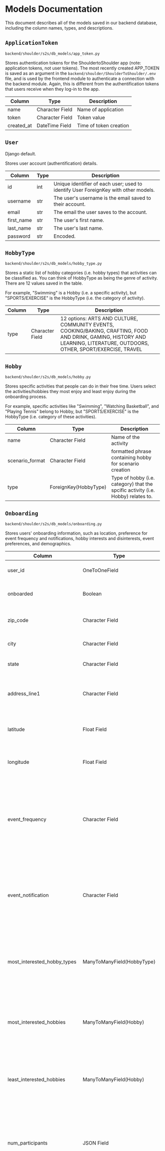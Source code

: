 # Models Documentation 

This document describes all of the models saved in our backend database, including the column names, types, and descriptions. 

## `ApplicationToken` 

`backend/shoulder/s2s/db_models/app_token.py`

Stores authentication tokens for the ShouldertoShoulder app (note: application tokens, not user tokens). The most recently created APP_TOKEN is saved as an argument in the `backend/shoulder/ShoulderToShoulder/.env` file, and is used by the frontend module to authenticate a connection with the backend module. Again, this is different from the authentification tokens that users receive when they log-in to the app. 

| Column | Type | Description |
|--------|------|-------------|
| name | Character Field | Name of application|
| token | Character Field | Token value|
| created_at | DateTime Field | Time of token creation |


## `User` 

Django default.

Stores user account (authentification) details.

| Column | Type | Description |
|--------|------|-------------|
| id | int | Unique identifier of each user; used to identify User ForeignKey with other models. |
| username| str | The user's username is the email saved to their account. |
| email | str | The email the user saves to the account. |
| first_name | str | The user's first name. |
| last_name | str | The user's last name. |
| password | str | Encoded. |


## `HobbyType` 

`backend/shoulder/s2s/db_models/hobby_type.py`

Stores a static list of hobby categories (i.e. hobby types) that activities can be classified as. You can think of HobbyType as being the genre of activity. There are 12 values saved in the table.

For example, "Swimming" is a Hobby (i.e. a specific activity), but "SPORTS/EXERCISE" is the HobbyType (i.e. the category of activity). 


| Column | Type | Description |
|--------|------|-------------|
| type | Character Field | 12 options: ARTS AND CULTURE, COMMUNITY EVENTS, COOKING/BAKING, CRAFTING, FOOD AND DRINK, GAMING, HISTORY AND LEARNING, LITERATURE, OUTDOORS, OTHER, SPORT/EXERCISE, TRAVEL  |


## `Hobby` 

`backend/shoulder/s2s/db_models/hobby.py`

Stores specific activities that people can do in their free time. Users select the activities/hobbies they most enjoy and least enjoy during the onboarding process. 

For example, specific activities like "Swimming", "Watching Basketball", and "Playing Tennis" belong to Hobby, but "SPORTS/EXERCISE" is the HobbyType (i.e. category of these activities).

| Column | Type | Description |
|--------|------|-------------|
| name | Character Field | Name of the activity |
| scenario_format | Character Field | formatted phrase containing hobby for scenario creation |
| type | ForeignKey(HobbyType) | Type of hobby (i.e. category) that the spcific activity (i.e. Hobby) relates to. |


## `Onboarding` 

`backend/shoulder/s2s/db_models/onboarding.py`

Stores users' onboarding information, such as location, preference for event frequency and notifications, hobby interests and disinterests, event preferences, and demographics. 

| Column | Type | Description |
|--------|------|-------------|
| user_id | OneToOneField | Foreign Key identifier to the User model. |
| onboarded | Boolean | Indicates if user completed the onboarding process or not. | 
| zip_code | Character Field | ZipCode of user's home/residence location. |
| city | Character Field | City of user's home/residence location. |
| state | Character Field | State of user's home/residence location. |
| address_line1 | Character Field | User's home/residence address; optional field, so null values possible. |
| latitude | Float Field | Latitude coordinate of user's home/residence location. |
| longitude | Float Field | Latitude coordinate of user's home/residence location. |
| event_frequency | Character Field | User's preference for frequency of events. 5 options: Twice a week, Once a week, Once every two weeks, Once a month, Once every three months. Null values possible. |
| event_notification | Character Field | User's preference for how they want to receive notifications about events. 4 options: Email Only, Text Only, Email and Text, None. Null values possible. |
| most_interested_hobby_types | ManyToManyField(HobbyType) | Hobby types that user most enjoys; can select multiple. Foreign Key relationship to the values saved in the HobbyType table.|
| most_interested_hobbies | ManyToManyField(Hobby) | Activities that user most enjoys; can select multiple. Foreign Key relationship to the values saved in the Hobby table.|
| least_interested_hobbies | ManyToManyField(Hobby) | Activities that user least enjoys; can select multiple. Foreign Key relationship to the values saved in the Hobby table.|
| num_participants | JSON Field | User's preference for size of events (i.e. number of people attending); can select multiple ranges (1-5, 5-10, 10-15, 15+). Null values possible. |
| distance | Character Field | User's preference for how far away they are willing to attend an event. 9 options: Within 1 mile, Within 5 miles, Within 10 miles, Within 15 miles, Within 20 miles, Within 30 miles, Within 40 miles, Within 50 miles, No preference. Null values possible. |
| similarity_to_group | Character Field | User's preference for how similiar they want their groupmates to be to them. 6 options: Completely dissimilar, Moderately dissimilar, Neutral, Moderately similar, Completely similar, No preference. Null values possible. |
| similarity_metrics | The attributes that determine user's similarity_to_group preference (i.e. attributes to compare user's similarity preference to groupmates). Ex. race, religious affiliation, sexual orientation, age, gender, and political affiliation. Users can select multiple attributes; null values possible. |
| gender | JSON Field | User's self-identified gender. Optional field, so null values possible. |
| gender_description | Character Field | Further description of user's gender identification. Optional field, so null values possible. |
| pronouns | Character Field | User's preferred pronouns. Optional field, so null values possible. |
| race | JSON Field | User's race (self identification). Optional field, so null values possible. |
| race_description | Character Field | Further description of user's race identification. Optional field, so null values possible. |
| age | Character Field | User's age. Optional field, so null values possible. |
| sexual_orientation | Character Field | User's self-identified sexual orientation. Optional field, so null values possible. |
| sexual_orientation_description | Character Field | Further description of user's identified sexual orientation. Optional field, so null values possible. |
| religion | Character Field | User's self-identified religion. Optional field, so null values possible. |
| religion_description | Character Field | Further description of user's religious identification. Optional field, so null values possible. |
| political_leaning | Character Field | User's self-identified political orientation. Optional field, so null values possible. |
| political_description | Character Field | Further description of user's political identification. Optional field, so null values possible. |


## `Scenarios` 

`backend/shoulder/s2s/db_models/scenarios.py`

Stores users' responses to scenarios seen in the onboarding process. 

In the last part of the onboarding process, users respond to 10 different scenarios. Each scenario presents two (randomly selected, hypothetical) event options to the user, and users must select which event they would prefer to attend. The purpose of the scenarios is to tease out user preferences and help the ml model better predict which (real) events to suggest to users. 

Each row represents one scenario that a user was presented, so there will be 10 rows total that correspond to each user. 

| Column | Type | Description |
|--------|------|-------------|
| user_id | ForeignKey(User) | Identifies which user provided the response for this scenario. |
| hobby1 | ForeignKey(Hobby) | Activity presented in scenario event one. | 
| hobby2 | ForeignKey(Hobby) | Activity presented in scenario event two. | 
| distance1 | Character Field | How far scenario event one will be from the user: Within 1 mile, Within 5 miles, Within 10 miles, Within 15 miles, Within 20 miles, Within 30 miles, Within 40 miles, Within 50 miles | 
| distance2 | Character Field | How far scenario event two will be from the user: Within 1 mile, Within 5 miles, Within 10 miles, Within 15 miles, Within 20 miles, Within 30 miles, Within 40 miles, Within 50 miles | 
| num_participants1 | Character Field | Number of participants attending scenario event one: 1-5, 5-10, 10-15, 15+ | 
| num_participants2 | Character Field | Number of participants attending scenario event two: 1-5, 5-10, 10-15, 15+ | 
| day_of_week1 | Character Field | Day of the week that scenario event one will occur: Monday, Tuesday, Wednesday, Thursday, Friday, Saturday, Sunday | 
| day_of_week2 | Character Field | Day of the week that scenario event one will occur: Monday, Tuesday, Wednesday, Thursday, Friday, Saturday, Sunday | 
| time_of_day1 | Character Field | Time frame of the day that scenario event one will occur: Early morning (5-8a), Morning (9a-12p), Afternoon (1-4p), Evening (5-8p), Night (9p-12a), Late night (1-4a) | 
| time_of_day2 | Character Field | Time frame of the day that scenario event two will occur: Early morning (5-8a), Morning (9a-12p), Afternoon (1-4p), Evening (5-8p), Night (9p-12a), Late night (1-4a) | 
| duration_h1 | IntegerField | How long scenario event one will last in hours (1-8) | 
| duration_h2 | IntegerField | How long scenario event two will last in hours (1-8) | 
| prefers_event1 | Boolean | [0, 1] Indicator if user selected (i.e. preferred) event one from the scenario | 
| prefers_event2 | Boolean | [0, 1] Indicator if user selected (i.e. preferred) event two from the scenario | 

## `Availability` 

`backend/shoulder/s2s/db_models/availability.py`

Stores calendar availability of every user. Each row represents a single hour in the week, so there will be 168 rows (24 hours a day * 7 days a week) associated with each user, indicated whether the user has availability during that hour or not. 

| Column | Type | Description |
|--------|------|-------------|
| user_id | ForeignKey(User) | Identifies user who has this availability. |
| available | Boolean | True if user has marked themselves available during that hour; False (default) if user is unavailable. |
| day_of_week | CharacterField | Specified day of week availability; options: Monday, Tuesday, Wednesday, Thursday, Friday, Saturday, Sunday |
| hour | IntegerField | The hour of the specified day. (1-24) |


## `Profile` 

`backend/shoulder/s2s/db_models/profile.py`

Stores user profile information not related to authentication.

| Column | Type | Description |
|--------|------|-------------|
| user_id | OneToOneField | Foreign Key identifier to the User model. |
| profile_picture | URLField | The user's profile picture on their account. The image is uploaded to S3. |
| last_email_sent | DateTimeField | Records the last datetime that our automatic messaging system sent an email to a user. null True (if a user has never been sent an email by our system before). |

## `Event` 

`backend/shoulder/s2s/db_models/event.py`

Stores the information about each event saved in our database (entered through user input).

| Column | Type | Description |
|--------|------|-------------|
| title | Character Field | Title/name of the event |
| description | TextField | Description of the event |
| hobby_type | ForeignKey(HobbyType) | Type of hobby (i.e. category) that the event relates to  |
| created_by | ForeignKey(User) | Identifies the User who uploaded/posted this event |
| datetime | DateTimeField | Date and time of event  |
| duration_h | IntegerField | How long the event lasts (in hours) |
| price | Character Field | Reported price or price range of the event |
| address1 | Character Field | Address Line 1 of the event's location |
| address2 | Character Field | Optional address Line 2 of the event's location (for ex. apartment number)|
| city | Character Field | City of the event's location (default Chicago)|
| state | Character Field | State of the event's location (default IL)|
| zipcode | Character Field | Zipcode of the event's location (default 60637)|
| latitude | DecimalField | Latitude of the event's address location |
| longitude | DecimalField | Longitude of the event's address location |
| max_attendees | IntegerField | Maximum capacity of the event/number of people that can attend (2-50) |



## `SuggestionResults` 

`backend/shoulder/s2s/db_models/suggestion_results.py`

Stores the results of our ML model for predicting which event suggestions to display to which users. There will be a row for every user X every event, with the predicted probability that the user would attend the event.

| Column | Type | Description |
|--------|------|-------------|
| user_id | ForeignKey(User) | Identifies user in our database. |
| event_id | ForeignKey(Event) | Identifies event in our database. |
| event_date | DateTime | The date and time of the event. |
| probability_of_attendance | Float | ML predicted likelihood user will attend given event; value between (0.0,1.0)|



## `UserEvents` 

`backend/shoulder/s2s/db_models/user_events.py`

Stores users with every event they have been suggested (no matter if they decided to accept or reject the event). Each row represents a single user and a single event they have been suggested; there will be a new row for every user every time they are suggested/shown an event. The user x event row includes information about whether or not the user attended the event, their rsvp status, and the user's personal ranking of the event.

| Column | Type | Description |
|--------|------|-------------|
| user_id | ForeignKey(User) | Identifies user in our database. |
| event_id | ForeignKey(Event) | Identifies event that the user has attended. |
| user_rating | Character Field | User's personal rating of the given event; options: Not Rated (default), 1, 2, 3, 4 |
| rsvp | Character Field | User's rsvp status for the given event (null True); options: "Yes" or "No" |
| attended | Boolean | True or False whether the user attended the event (default False)|


## `Choice` 

`backend/shoulder/s2s/db_models/choice.py`

Saves the display options (choices) for the frontend to show during onboarding. There is only one JSON object stored in this table, and it cannot be modified, as well as no other objects added, by users. It will remian static unless the development team decides to update the choices/options available for users to choose from during their onboarding.   

Static JSON Object:  
{"gender": ["Man", "Non-binary", "Woman", "Transgender", "Two-Spirit", "Other", "Prefer not to answer"], 
"distance": ["Within 1 mile", "Within 5 miles", "Within 10 miles", "WIthin 15 miles", "Within 20 miles", "Within 30 miles", "Within 40 miles", "Within 50 miles", "No preference"], 
"politics": ["Apolitical", "Conservative", "Moderate", "Liberal", "Other", "Prefer not to answer"], 
"religion": ["Agnostic", "Atheist", "Bahá’í", "Buddhist", "Catholic", "Christian", "Hindu", "Jain", "Jewish", "Latter-day Saint", "Mormon", "Muslim", "Shinto", "Sikh", "Spiritual", "Taoist", "Zoroastrian", "None", "Other", "Prefer not to answer"], 
"age_range": ["18-24", "25-34", "35-44", "45-54", "55-64", "65-74", "75-84", "85+", "Prefer not to answer"], 
"group_size": ["1-5", "5-10", "10-15", "15+", "No preference"], 
"time_of_day": ["Early morning (5-8a)", "Morning (9a-12p)", "Afternoon (1-4p)", "Evening (5-8p)", "Night (9p-12a)", "Late night (1-4a)"], 
"race_ethnicity": ["African American", "Black", "Central Asian", "East Asian", "Hispanic", "Indigenous", "Jewish", "Latina/Latino/Latinx", "Middle Eastern", "Native American", "North African", "Pacific Islander", "South Asian", "Southeast Asian", "West Asian", "White", "Other", "Prefer not to answer"], 
"event_frequency": ["Twice a week", "Once a week", "Once every two weeks", "Once a month", "Once every three months"], 
"similarity_metric": ["Completely dissimilar", "Moderately dissimilar", "Neutral", "Moderately similar", "Completely similar", "No preference"], 
"sexual_orientation": ["Asexual", "Bisexual", "Gay", "Heterosexual/Straight", "Lesbian", "Pansexual", "Queer", "Questioning", "Other", "Prefer not to answer"], 
"notification_method": ["Email Only", "Email and Text", "Text Only", "None"], 
"similarity_attribute": ["Age range", "Gender", "Political Leaning", "Race or Ethnicity", "Religious Affiliation", "Sexual Orientation", "No preference"]}

| Column | Type | Description |
|--------|------|-------------|
| categories | JSONField | See static object above. |

## `PanelEvent` 

`backend/shoulder/s2s/db_models/panel_events.py`

The ML algorithm requires one-hot encoding of information about events. The PanelEvent model is the expanded version of our Event model; the columns provide every possible attribute that can identify an event, each row represents a single event in the databse, and the values indicate 0 or 1 (i.e. binary coding) about whether the event has the attribute or not.

| Column | Type | Description |
|--------|------|-------------|
|event_id|ForeignKey(Event)|Identfies single event saved in our Event table.|
|hobby_category_travel|Boolean|0 or 1 if the event falls under this hobby type or not. (Default False)|
|hobby_category_arts_and_culture|Boolean|0 or 1 if the event falls under this hobby type or not. (Default False)|
|hobby_category_literature|Boolean|0 or 1 if the event falls under this hobby type or not. (Default False)|
|hobby_category_food|Boolean|0 or 1 if the event falls under this hobby type or not. (Default False)|
|hobby_category_cooking_and_baking|Boolean|0 or 1 if the event falls under this hobby type or not. (Default False)|
|hobby_category_exercise|Boolean|0 or 1 if the event falls under this hobby type or not. (Default False)|
|hobby_category_outdoor_activities|Boolean|0 or 1 if the event falls under this hobby type or not. (Default False)|
|hobby_category_crafting|Boolean|0 or 1 if the event falls under this hobby type or not. (Default False)|
|hobby_category_history|Boolean|0 or 1 if the event falls under this hobby type or not. (Default False)|
|hobby_category_community|Boolean|0 or 1 if the event falls under this hobby type or not. (Default False)|
|hobby_category_gaming|Boolean|0 or 1 if the event falls under this hobby type or not. (Default False)|
|num_particip_1to5|Boolean|0 or 1 if the max number of participants allowed to join the event is 1-5 or not. (Default False)|
|num_particip_5to10|Boolean|0 or 1 if the max number of participants allowed to join the event is 5-10 or not. (Default False)|
|num_particip_10to15|Boolean|0 or 1 if the max number of participants allowed to join the event is 10-15 or not. (Default False)|
|num_particip_15p|Boolean|0 or 1 if the max number of participants allowed to join the event is more then 15 or not. (Default False)|
|monday_early_morning|Boolean|0 or 1 if the time of the event is during this time period or not. (Default False)|
|monday_morning|Boolean|0 or 1 if the time of the event is during this time period or not. (Default False)|
|monday_afternoon|Boolean|0 or 1 if the time of the event is during this time period or not. (Default False)|
|monday_evening|Boolean|0 or 1 if the time of the event is during this time period or not. (Default False)|
|monday_night|Boolean|0 or 1 if the time of the event is during this time period or not. (Default False)|
|monday_late_night|Boolean|0 or 1 if the time of the event is during this time period or not. (Default False)|
|tuesday_early_morning|Boolean|0 or 1 if the time of the event is during this time period or not. (Default False)|
|tuesday_morning|Boolean|0 or 1 if the time of the event is during this time period or not. (Default False)|
|tuesday_afternoon|Boolean|0 or 1 if the time of the event is during this time period or not. (Default False)|
|tuesday_evening|Boolean|0 or 1 if the time of the event is during this time period or not. (Default False)|
|tuesday_night|Boolean|0 or 1 if the time of the event is during this time period or not. (Default False)|
|tuesday_late_night|Boolean|0 or 1 if the time of the event is during this time period or not. (Default False)|
|wednesday_early_morning|Boolean|0 or 1 if the time of the event is during this time period or not. (Default False)|
|wednesday_morning|Boolean|0 or 1 if the time of the event is during this time period or not. (Default False)|
|wednesday_afternoon|Boolean|0 or 1 if the time of the event is during this time period or not. (Default False)|
|wednesday_evening|Boolean|0 or 1 if the time of the event is during this time period or not. (Default False)|
|wednesday_night|Boolean|0 or 1 if the time of the event is during this time period or not. (Default False)|
|wednesday_late_night|Boolean|0 or 1 if the time of the event is during this time period or not. (Default False)|
|thursday_early_morning|Boolean|0 or 1 if the time of the event is during this time period or not. (Default False)|
|thursday_morning|Boolean|0 or 1 if the time of the event is during this time period or not. (Default False)|
|thursday_afternoon|Boolean|0 or 1 if the time of the event is during this time period or not. (Default False)|
|thursday_evening|Boolean|0 or 1 if the time of the event is during this time period or not. (Default False)|
|thursday_night|Boolean|0 or 1 if the time of the event is during this time period or not. (Default False)|
|thursday_late_night|Boolean|0 or 1 if the time of the event is during this time period or not. (Default False)|
|friday_early_morning|Boolean|0 or 1 if the time of the event is during this time period or not. (Default False)|
|friday_morning|Boolean|0 or 1 if the time of the event is during this time period or not. (Default False)|
|friday_afternoon|Boolean|0 or 1 if the time of the event is during this time period or not. (Default False)|
|friday_evening|Boolean|0 or 1 if the time of the event is during this time period or not. (Default False)|
|friday_night|Boolean|0 or 1 if the time of the event is during this time period or not. (Default False)|
|friday_late_night|Boolean|0 or 1 if the time of the event is during this time period or not. (Default False)|
|saturday_early_morning|Boolean|0 or 1 if the time of the event is during this time period or not. (Default False)|
|saturday_morning|Boolean|0 or 1 if the time of the event is during this time period or not. (Default False)|
|saturday_afternoon|Boolean|0 or 1 if the time of the event is during this time period or not. (Default False)|
|saturday_evening|Boolean|0 or 1 if the time of the event is during this time period or not. (Default False)|
|saturday_night|Boolean|0 or 1 if the time of the event is during this time period or not. (Default False)|
|saturday_late_night|Boolean|0 or 1 if the time of the event is during this time period or not. (Default False)|
|sunday_early_morning|Boolean|0 or 1 if the time of the event is during this time period or not. (Default False)|
|sunday_morning|Boolean|0 or 1 if the time of the event is during this time period or not. (Default False)|
|sunday_afternoon|Boolean|0 or 1 if the time of the event is during this time period or not. (Default False)|
|sunday_evening|Boolean|0 or 1 if the time of the event is during this time period or not. (Default False)|
|sunday_night|Boolean|0 or 1 if the time of the event is during this time period or not. (Default False)|
|sunday_late_night|Boolean|0 or 1 if the time of the event is during this time period or not. (Default False)|
|duration_1hr|Boolean|0 or 1 if the event lasts 1 hour. (Default False)|
|duration_2hr|Boolean|0 or 1 if the event lasts 2 hours. (Default False)|
|duration_3hr|Boolean|0 or 1 if the event lasts 3 hours. (Default False)|
|duration_4hr|Boolean|0 or 1 if the event lasts 4 hours. (Default False)|
|duration_5hr|Boolean|0 or 1 if the event lasts 5 hours. (Default False)|
|duration_6hr|Boolean|0 or 1 if the event lasts 6 hours. (Default False)|
|duration_7hr|Boolean|0 or 1 if the event lasts 7 hours. (Default False)|
|duration_8hr|Boolean|0 or 1 if the event lasts 8 hours. (Default False)|



## `PanelScenario` 

`backend/shoulder/s2s/db_models/panel_scenarios.py`

The ML algorithm requires one-hot encoding of information about user responses to scenarios in order to train on the data and provide recommendations to users. The PanelScenario model is the expanded version of our Scenarios model; the columns provide every possible attribute that can identify a scenario event, each row represents a single event presented in the scenarios, and the values indicate 0 or 1 (i.e. binary coding) about whether the scenario event has the attribute or not.

There will be 20 rows associated with each user, since there are 10 scenarios with 2 events each. 

| Column | Type | Description |
|--------|------|-------------| 
|scenario_id|ForeignKey(Scenarios)| Identfies the scenario (in our Scenarios model) where this event was shown.|
|user_id|ForeignKey(User)|Identfies the User that was given this scenaio event.|
|hobby_category_travel|Boolean|0 or 1 if the scenario event falls under this hobby type or not. (Default False)|
|hobby_category_arts_and_culture|Boolean|0 or 1 if the scenario event falls under this hobby type or not. (Default False)|
|hobby_category_literature|Boolean|0 or 1 if the scenario event falls under this hobby type or not. (Default False)|
|hobby_category_food|Boolean|0 or 1 if the scenario event falls under this hobby type or not. (Default False)|
|hobby_category_cooking_and_baking|Boolean|0 or 1 if the scenario event falls under this hobby type or not. (Default False)|
|hobby_category_exercise|Boolean|0 or 1 if the scenario event falls under this hobby type or not. (Default False)|
|hobby_category_outdoor_activities|Boolean|0 or 1 if the scenario event falls under this hobby type or not. (Default False)|
|hobby_category_crafting|Boolean|0 or 1 if the scenario event falls under this hobby type or not. (Default False)|
|hobby_category_history|Boolean|0 or 1 if the scenario event falls under this hobby type or not. (Default False)|
|hobby_category_community|Boolean|0 or 1 if the scenario event falls under this hobby type or not. (Default False)|
|hobby_category_gaming|Boolean|0 or 1 if the scenario event falls under this hobby type or not. (Default False)|
| dist_within_1mi |Boolean|0 or 1 if the scenario event is within this distance from the user's residence location. (Default False)|
| dist_within_5mi |Boolean|0 or 1 if the scenario event is within this distance from the user's residence location. (Default False)|
| dist_within_10mi |Boolean|0 or 1 if the scenario event is within this distance from the user's residence location. (Default False)|
| dist_within_15mi |Boolean|0 or 1 if the scenario event is within this distance from the user's residence location. (Default False)|
| dist_within_20mi |Boolean|0 or 1 if the scenario event is within this distance from the user's residence location. (Default False)|
| dist_within_30mi |Boolean|0 or 1 if the scenario event is within this distance from the user's residence location. (Default False)|
| dist_within_40mi |Boolean|0 or 1 if the scenario event is within this distance from the user's residence location. (Default False)|
| dist_within_50mi |Boolean|0 or 1 if the scenario event is within this distance from the user's residence location. (Default False)|
|num_particip_1to5|Boolean|0 or 1 if the max number of participants allowed to join the scenario event is 1-5 or not. (Default False)|
|num_particip_5to10|Boolean|0 or 1 if the max number of participants allowed to join the scenario event is 5-10 or not. (Default False)|
|num_particip_10to15|Boolean|0 or 1 if the max number of participants allowed to join the scenario event is 10-15 or not. (Default False)|
|num_particip_15p|Boolean|0 or 1 if the max number of participants allowed to join the scenario event is more then 15 or not. (Default False)|
|monday_early_morning|Boolean|0 or 1 if the time of the scenario event is during this time period or not. (Default False)|
|monday_morning|Boolean|0 or 1 if the time of the scenario event is during this time period or not. (Default False)|
|monday_afternoon|Boolean|0 or 1 if the time of the scenario event is during this time period or not. (Default False)|
|monday_evening|Boolean|0 or 1 if the time of the scenario event is during this time period or not. (Default False)|
|monday_night|Boolean|0 or 1 if the time of the scenario event is during this time period or not. (Default False)|
|monday_late_night|Boolean|0 or 1 if the time of the scenario event is during this time period or not. (Default False)|
|tuesday_early_morning|Boolean|0 or 1 if the time of the scenario event is during this time period or not. (Default False)|
|tuesday_morning|Boolean|0 or 1 if the time of the scenario event is during this time period or not. (Default False)|
|tuesday_afternoon|Boolean|0 or 1 if the time of the scenario event is during this time period or not. (Default False)|
|tuesday_evening|Boolean|0 or 1 if the time of the scenario event is during this time period or not. (Default False)|
|tuesday_night|Boolean|0 or 1 if the time of the scenario event is during this time period or not. (Default False)|
|tuesday_late_night|Boolean|0 or 1 if the time of the scenario event is during this time period or not. (Default False)|
|wednesday_early_morning|Boolean|0 or 1 if the time of the scenario event is during this time period or not. (Default False)|
|wednesday_morning|Boolean|0 or 1 if the time of the scenario event is during this time period or not. (Default False)|
|wednesday_afternoon|Boolean|0 or 1 if the time of the scenario event is during this time period or not. (Default False)|
|wednesday_evening|Boolean|0 or 1 if the time of the scenario event is during this time period or not. (Default False)|
|wednesday_night|Boolean|0 or 1 if the time of the scenario event is during this time period or not. (Default False)|
|wednesday_late_night|Boolean|0 or 1 if the time of the scenario event is during this time period or not. (Default False)|
|thursday_early_morning|Boolean|0 or 1 if the time of the scenario event is during this time period or not. (Default False)|
|thursday_morning|Boolean|0 or 1 if the time of the scenario event is during this time period or not. (Default False)|
|thursday_afternoon|Boolean|0 or 1 if the time of the scenario event is during this time period or not. (Default False)|
|thursday_evening|Boolean|0 or 1 if the time of the scenario event is during this time period or not. (Default False)|
|thursday_night|Boolean|0 or 1 if the time of the scenario event is during this time period or not. (Default False)|
|thursday_late_night|Boolean|0 or 1 if the time of the scenario event is during this time period or not. (Default False)|
|friday_early_morning|Boolean|0 or 1 if the time of the scenario event is during this time period or not. (Default False)|
|friday_morning|Boolean|0 or 1 if the time of the scenario event is during this time period or not. (Default False)|
|friday_afternoon|Boolean|0 or 1 if the time of the scenario event is during this time period or not. (Default False)|
|friday_evening|Boolean|0 or 1 if the time of the scenario event is during this time period or not. (Default False)|
|friday_night|Boolean|0 or 1 if the time of the scenario event is during this time period or not. (Default False)|
|friday_late_night|Boolean|0 or 1 if the time of the scenario event is during this time period or not. (Default False)|
|saturday_early_morning|Boolean|0 or 1 if the time of the scenario event is during this time period or not. (Default False)|
|saturday_morning|Boolean|0 or 1 if the time of the scenario event is during this time period or not. (Default False)|
|saturday_afternoon|Boolean|0 or 1 if the time of the scenario event is during this time period or not. (Default False)|
|saturday_evening|Boolean|0 or 1 if the time of the scenario event is during this time period or not. (Default False)|
|saturday_night|Boolean|0 or 1 if the time of the scenario event is during this time period or not. (Default False)|
|saturday_late_night|Boolean|0 or 1 if the time of the scenario event is during this time period or not. (Default False)|
|sunday_early_morning|Boolean|0 or 1 if the time of the scenario event is during this time period or not. (Default False)|
|sunday_morning|Boolean|0 or 1 if the time of the scenario event is during this time period or not. (Default False)|
|sunday_afternoon|Boolean|0 or 1 if the time of the scenario event is during this time period or not. (Default False)|
|sunday_evening|Boolean|0 or 1 if the time of the scenario event is during this time period or not. (Default False)|
|sunday_night|Boolean|0 or 1 if the time of the scenario event is during this time period or not. (Default False)|
|sunday_late_night|Boolean|0 or 1 if the time of the scenario event is during this time period or not. (Default False)|
|duration_1hr|Boolean|0 or 1 if the scenario event lasts 1 hour. (Default False)|
|duration_2hr|Boolean|0 or 1 if the scenario event lasts 2 hours. (Default False)|
|duration_3hr|Boolean|0 or 1 if the scenario event lasts 3 hours. (Default False)|
|duration_4hr|Boolean|0 or 1 if the scenario event lasts 4 hours. (Default False)|
|duration_5hr|Boolean|0 or 1 if the scenario event lasts 5 hours. (Default False)|
|duration_6hr|Boolean|0 or 1 if the scenario event lasts 6 hours. (Default False)|
|duration_7hr|Boolean|0 or 1 if the scenario event lasts 7 hours. (Default False)|
|duration_8hr|Boolean|0 or 1 if the scenario event lasts 8 hours. (Default False)|
| attended_event | Boolean | 0 or 1 if the user selected that they would attend/preferred this scenario event. (Default False) |



## `PanelUserPreferences` 

`backend/shoulder/s2s/db_models/panel_user_preferences.py`

The ML algorithm requires one-hot encoding of information about user preferences in order to train on the data and provide recommendations to users. The PanelUserPreferences model saves and expands preference information for each user, based on the feedback they provided during the onboarding process. The columns provide every possible preference item that a user can choose from, each row represents a single user, and the values indicate 0 or 1 (i.e. binary coding) about whether the user has a preference for the item or not. 

There will be 1 row associated with each user.

| Column | Type | Description |
|--------|------|-------------| 
|user_id|ForeignKey(User)|Identfies the User with this preference.|
|pref_monday_early_morning|Boolean|0 or 1 whether the user prefers attending events at this time. (Default False)|
|pref_monday_morning|Boolean|0 or 1 whether the user prefers attending events at this time. (Default False)|
|pref_monday_afternoon|Boolean|0 or 1 whether the user prefers attending events at this time. (Default False)|
|pref_monday_evening|Boolean|0 or 1 whether the user prefers attending events at this time. (Default False)|
|pref_monday_night|Boolean|0 or 1 whether the user prefers attending events at this time. (Default False)|
|pref_monday_late_night|Boolean|0 or 1 whether the user prefers attending events at this time. (Default False)|
|pref_tuesday_early_morning|Boolean|0 or 1 whether the user prefers attending events at this time. (Default False)|
|pref_tuesday_morning|Boolean|0 or 1 whether the user prefers attending events at this time. (Default False)|
|pref_tuesday_afternoon|Boolean|0 or 1 whether the user prefers attending events at this time. (Default False)|
|pref_tuesday_evening|Boolean|0 or 1 whether the user prefers attending events at this time. (Default False)|
|pref_tuesday_night|Boolean|0 or 1 whether the user prefers attending events at this time. (Default False)|
|pref_tuesday_late_night|Boolean|0 or 1 whether the user prefers attending events at this time. (Default False)|
|pref_wednesday_early_morning|Boolean|0 or 1 whether the user prefers attending events at this time. (Default False)|
|pref_wednesday_morning|Boolean|0 or 1 whether the user prefers attending events at this time. (Default False)|
|pref_wednesday_afternoon|Boolean|0 or 1 whether the user prefers attending events at this time. (Default False)|
|pref_wednesday_evening|Boolean|0 or 1 whether the user prefers attending events at this time. (Default False)|
|pref_wednesday_night|Boolean|0 or 1 whether the user prefers attending events at this time. (Default False)|
|pref_wednesday_late_night|Boolean|0 or 1 whether the user prefers attending events at this time. (Default False)|
|pref_thursday_early_morning|Boolean|0 or 1 whether the user prefers attending events at this time. (Default False)|
|pref_thursday_morning|Boolean|0 or 1 whether the user prefers attending events at this time. (Default False)|
|pref_thursday_afternoon|Boolean|0 or 1 whether the user prefers attending events at this time. (Default False)|
|pref_thursday_evening|Boolean|0 or 1 whether the user prefers attending events at this time. (Default False)|
|pref_thursday_night|Boolean|0 or 1 whether the user prefers attending events at this time. (Default False)|
|pref_thursday_late_night|Boolean|0 or 1 whether the user prefers attending events at this time. (Default False)|
|pref_friday_early_morning|Boolean|0 or 1 whether the user prefers attending events at this time. (Default False)|
|pref_friday_morning|Boolean|0 or 1 whether the user prefers attending events at this time. (Default False)|
|pref_friday_afternoon|Boolean|0 or 1 whether the user prefers attending events at this time. (Default False)|
|pref_friday_evening|Boolean|0 or 1 whether the user prefers attending events at this time. (Default False)|
|pref_friday_night|Boolean|0 or 1 whether the user prefers attending events at this time. (Default False)|
|pref_friday_late_night|Boolean|0 or 1 whether the user prefers attending events at this time. (Default False)|
|pref_saturday_early_morning|Boolean|0 or 1 whether the user prefers attending events at this time. (Default False)|
|pref_saturday_morning|Boolean|0 or 1 whether the user prefers attending events at this time. (Default False)|
|pref_saturday_afternoon|Boolean|0 or 1 whether the user prefers attending events at this time. (Default False)|
|pref_saturday_evening|Boolean|0 or 1 whether the user prefers attending events at this time. (Default False)|
|pref_saturday_night|Boolean|0 or 1 whether the user prefers attending events at this time. (Default False)|
|pref_saturday_late_night|Boolean|0 or 1 whether the user prefers attending events at this time. (Default False)|
|pref_sunday_early_morning|Boolean|0 or 1 whether the user prefers attending events at this time. (Default False)|
|pref_sunday_morning|Boolean|0 or 1 whether the user prefers attending events at this time. (Default False)|
|pref_sunday_afternoon|Boolean|0 or 1 whether the user prefers attending events at this time. (Default False)|
|pref_sunday_evening|Boolean|0 or 1 whether the user prefers attending events at this time. (Default False)|
|pref_sunday_night|Boolean|0 or 1 whether the user prefers attending events at this time. (Default False)|
|pref_sunday_late_night|Boolean|0 or 1 whether the user prefers attending events at this time. (Default False)|
|pref_num_particip_1to5|Boolean|0 or 1 whether the user prefers events with this many people. (Default False)|
|pref_num_particip_5to10|Boolean|0 or 1 whether the user prefers events with this many people. (Default False)|
|pref_num_particip_10to15|Boolean|0 or 1 whether the user prefers events with this many people. (Default False)|
|pref_num_particip_15p|Boolean|0 or 1 whether the user prefers events with this many people. (Default False)|
| pref_dist_within_1mi |Boolean|0 or 1 whether the user prefers events within this distance from their residence location. (Default False)|
| pref_dist_within_5mi |Boolean|0 or 1 whether the user prefers events within this distance from their residence location. (Default False)|
| pref_dist_within_10mi |Boolean|0 or 1 whether the user prefers events within this distance from their residence location. (Default False)|
| pref_dist_within_15mi |Boolean|0 or 1 whether the user prefers events within this distance from their residence location. (Default False)|
| pref_dist_within_20mi |Boolean|0 or 1 whether the user prefers events within this distance from their residence location. (Default False)|
| pref_dist_within_30mi |Boolean|0 or 1 whether the user prefers events within this distance from their residence location. (Default False)|
| pref_dist_within_40mi |Boolean|0 or 1 whether the user prefers events within this distance from their residence location. (Default False)|
| pref_dist_within_50mi |Boolean|0 or 1 whether the user prefers events within this distance from their residence location. (Default False)|
| pref_similarity_to_group_1 |Boolean|0 or 1 whether the user wants to be completely dissimilar to the other attendees of events. (Default False)|
| pref_similarity_to_group_2 |Boolean|0 or 1 whether the user wants to be somewhat dissimilar to the other attendees of events. (Default False)|
| pref_similarity_to_group_3 |Boolean|0 or 1 whether the user wants to be somewhat similar to the other attendees of events. (Default False)|
| pref_similarity_to_group_4 |Boolean|0 or 1 whether the user wants to be completely similar to the other attendees of events. (Default False)|
| pref_gender_similar |Boolean|0 or 1 whether the user responded that their preferred similarity metric to other attendees is based on gender. (Default False)|
| pref_race_similar |Boolean|0 or 1 whether the user responded that their preferred similarity metric to other attendees is based on race. (Default False)|
| pref_age_similar |Boolean|0 or 1 whether the user responded that their preferred similarity metric to other attendees is based on age. (Default False)|
| pref_sexual_orientation_similar |Boolean|0 or 1 whether the user responded that their preferred similarity metric to other attendees is based on sexual orientation. (Default False)|
| pref_religion_similar |Boolean|0 or 1 whether the user responded that their preferred similarity metric to other attendees is based on religion. (Default False)|
| pref_political_leaning_similar |Boolean|0 or 1 whether the user responded that their preferred similarity metric to other attendees is based on political leaning. (Default False)|
|pref_hobby_category_travel|Boolean|0 or 1 whether the user has a preference this hobby type. (Default False)|
|pref_hobby_category_arts_and_culture|Boolean|0 or 1 whether the user has a preference this hobby type. (Default False)|
|pref_hobby_category_literature|Boolean|0 or 1 whether the user has a preference this hobby type. (Default False)|
|pref_hobby_category_food|Boolean|0 or 1 whether the user has a preference this hobby type. (Default False)|
|pref_hobby_category_cooking_and_baking|Boolean|0 or 1 whether the user has a preference this hobby type. (Default False)|
|pref_hobby_category_exercise|Boolean|0 or 1 whether the user has a preference this hobby type. (Default False)|
|pref_hobby_category_outdoor_activities|Boolean|0 or 1 whether the user has a preference this hobby type. (Default False)|
|pref_hobby_category_crafting|Boolean|0 or 1 whether the user has a preference this hobby type. (Default False)|
|pref_hobby_category_history|Boolean|0 or 1 whether the user has a preference this hobby type. (Default False)|
|pref_hobby_category_community|Boolean|0 or 1 whether the user has a preference this hobby type. (Default False)|
|pref_hobby_category_gaming|Boolean|0 or 1 whether the user has a preference this hobby type. (Default False)|


## `Group` 

`backend/shoulder/s2s/db_models/group.py`

__NOTE: Currently not implemented in the app's functionality. This can become an update for the second version of ShoulderToShoulder.__

Stores information about groups formed on the app and the users who belong to the groups. 

| Column | Type | Description |
|--------|------|-------------|
| name | Character Field | Name of the group |
| group_description | TextField | Short description about the group. |
| max_participants | Integer Field | Max number of people who can belong to the group. |
| members | ManyToManyField(User) | Identifies users who belong to the group. |
